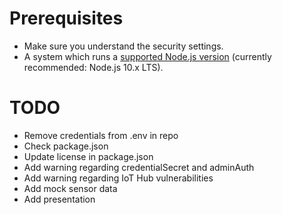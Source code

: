 # Prerequisites

- Make sure you understand the security settings.
- A system which runs a [supported Node.js version](https://nodered.org/docs/faq/node-versions) (currently
  recommended: Node.js 10.x LTS).

# TODO

- Remove credentials from .env in repo
- Check package.json
- Update license in package.json
- Add warning regarding credentialSecret and adminAuth
- Add warning regarding IoT Hub vulnerabilities
- Add mock sensor data
- Add presentation
